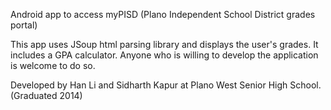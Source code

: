 Android app to access myPISD (Plano Independent School District grades portal)

This app uses JSoup html parsing library and displays the user's grades. It includes a GPA calculator. 
Anyone who is willing to develop the application is welcome to do so. 

Developed by Han Li and Sidharth Kapur at Plano West Senior High School. (Graduated 2014)
